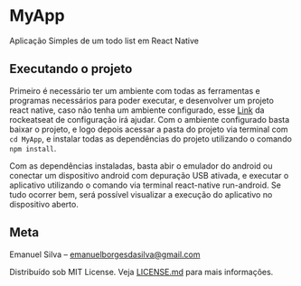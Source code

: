 # MyApp
Aplicação Simples de um todo list em React Native

## Executando o projeto
Primeiro é necessário ter um ambiente com todas as ferramentas e programas necessários para poder executar, e desenvolver um projeto react native, caso não tenha um ambiente configurado, esse [Link](https://docs.rocketseat.dev/ambiente-react-native/introducao) da rockeatseat de configuração irá ajudar. Com o ambiente configurado basta baixar o projeto, e logo depois acessar a pasta do projeto via terminal com `cd MyApp`, e instalar todas as dependências do projeto utilizando o comando `npm install`.

Com as dependências instaladas, basta abir o emulador do android ou conectar um dispositivo android com depuração USB ativada, e executar o aplicativo utilizando o comando via terminal react-native run-android. Se tudo ocorrer bem, será possível visualizar a execução do aplicativo no dispositivo aberto.

## Meta
Emanuel Silva – emanuelborgesdasilva@gmail.com

Distribuído sob MIT License. Veja [LICENSE.md](LICENSE) para mais informações.

